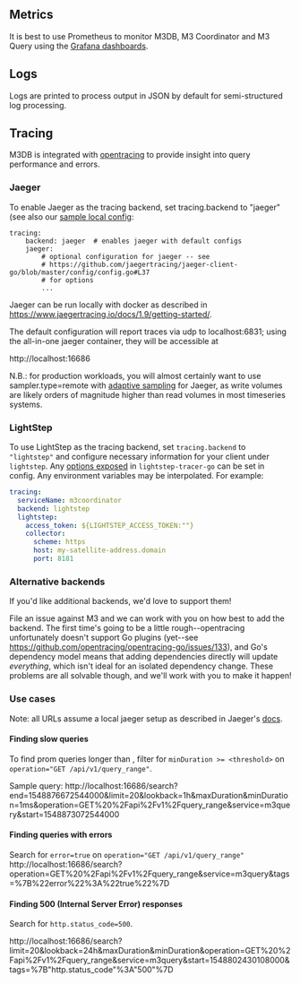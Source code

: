 ## Metrics

It is best to use Prometheus to monitor M3DB, M3 Coordinator and M3 Query using the [Grafana dashboards](https://github.com/m3db/m3/blob/master/integrations/grafana/).

## Logs

Logs are printed to process output in JSON by default for semi-structured log processing.

## Tracing

M3DB is integrated with [opentracing](https://opentracing.io/) to provide
insight into query performance and errors.

### Jaeger

To enable Jaeger as the tracing backend, set tracing.backend to "jaeger" (see also our [sample local
config](https://github.com/m3db/m3/blob/master/src/query/config/m3query-local-etcd.yml):

```
tracing:
    backend: jaeger  # enables jaeger with default configs
    jaeger:
        # optional configuration for jaeger -- see
        # https://github.com/jaegertracing/jaeger-client-go/blob/master/config/config.go#L37
        # for options
        ...
```

Jaeger can be run locally with docker as described in
https://www.jaegertracing.io/docs/1.9/getting-started/.

The default configuration will report traces via udp to localhost:6831;
using the all-in-one jaeger container, they will be accessible at

http://localhost:16686

N.B.: for production workloads, you will almost certainly want to use
sampler.type=remote with
[adaptive sampling](https://www.jaegertracing.io/docs/1.10/sampling/#adaptive-sampler)
for Jaeger, as write volumes are likely orders of magnitude higher than
read volumes in most timeseries systems.

### LightStep

To use LightStep as the tracing backend, set `tracing.backend` to `"lightstep"` and configure necessary information for
your client under `lightstep`. Any [options exposed][lightstep-options] in `lightstep-tracer-go` can be set in config.
Any environment variables may be interpolated. For example:

```yaml
tracing:
  serviceName: m3coordinator
  backend: lightstep
  lightstep:
    access_token: ${LIGHTSTEP_ACCESS_TOKEN:""}
    collector:
      scheme: https
      host: my-satellite-address.domain
      port: 8181
```

### Alternative backends

If you'd like additional backends, we'd love to support them!

File an issue against M3 and we can work with you on how best to add
the backend. The first time's going to be a little rough--opentracing
unfortunately doesn't support Go plugins (yet--see
https://github.com/opentracing/opentracing-go/issues/133), and Go's dependency
model means that adding dependencies directly will update
*everything*, which isn't ideal for an isolated dependency change.
These problems are all solvable though,
and we'll work with you to make it happen!

### Use cases

Note: all URLs assume a local jaeger setup as described in Jaeger's
[docs](https://www.jaegertracing.io/docs/1.9/getting-started/).


#### Finding slow queries

To find prom queries longer than <threshold>, filter for `minDuration >= <threshold>` on
`operation="GET /api/v1/query_range"`.

Sample query:
http://localhost:16686/search?end=1548876672544000&limit=20&lookback=1h&maxDuration&minDuration=1ms&operation=GET%20%2Fapi%2Fv1%2Fquery_range&service=m3query&start=1548873072544000

#### Finding queries with errors

Search for `error=true` on `operation="GET /api/v1/query_range"`
http://localhost:16686/search?operation=GET%20%2Fapi%2Fv1%2Fquery_range&service=m3query&tags=%7B%22error%22%3A%22true%22%7D

#### Finding 500 (Internal Server Error) responses

Search for `http.status_code=500`.

http://localhost:16686/search?limit=20&lookback=24h&maxDuration&minDuration&operation=GET%20%2Fapi%2Fv1%2Fquery_range&service=m3query&start=1548802430108000&tags=%7B"http.status_code"%3A"500"%7D

[lightstep-options]: https://github.com/lightstep/lightstep-tracer-go/blob/v0.18.1/options.go#L110
